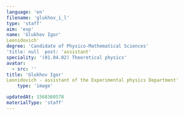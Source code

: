 ```yaml
---
language: 'en'
filename: 'glukhov_i_l'
type: 'staff'
aim: 'exp'
name: 'Glukhov Igor'
Leonidovich'
degree: 'Candidate of Physico-Mathematical Sciences'
'title: null  post: 'assistant'
speciality: '(01.04.02) Theoretical physics'
avatar:
  - src: ''
title: 'Glukhov Igor'
Leonidovich - assistant of the Experimental physics Department'
    type: 'image'

updatedAt: 1568360578
materialType: 'staff'
---
```


